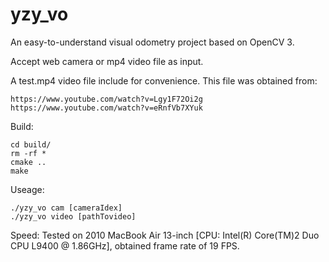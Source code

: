# yzy_vo
An easy-to-understand visual odometry project based on OpenCV 3.

Accept web camera or mp4 video file as input.

A test.mp4 video file include for convenience. This file was obtained from:

    https://www.youtube.com/watch?v=Lgy1F72Oi2g
    https://www.youtube.com/watch?v=eRnfVb7XYuk

Build:

    cd build/
    rm -rf *
    cmake ..
    make


Useage:

    ./yzy_vo cam [cameraIdex]
    ./yzy_vo video [pathTovideo]


Speed:
Tested on 2010 MacBook Air 13-inch [CPU: Intel(R) Core(TM)2 Duo CPU     L9400  @ 1.86GHz], obtained frame rate of 19 FPS.
